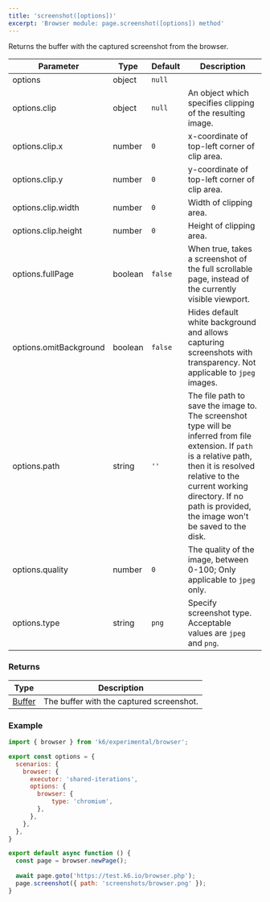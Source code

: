 ```yaml
---
title: 'screenshot([options])'
excerpt: 'Browser module: page.screenshot([options]) method'
---
```


Returns the buffer with the captured screenshot from the browser.

<TableWithNestedRows>

| Parameter       | Type   | Default | Description                                                                                                                                                                                                                           |
|-----------------|--------|---------|---------------------------------------------------------------------------------------------------------------------------------------------------------------------------------------------------------------------------------------|
| options         | object | `null`  |                                                                                                                                                                                                                      |
| options.clip | object | `null` | An object which specifies clipping of the resulting image. |
| options.clip.x | number | `0` | x-coordinate of top-left corner of clip area. |
| options.clip.y | number | `0` | y-coordinate of top-left corner of clip area. |
| options.clip.width | number | `0` | Width of clipping area. |
| options.clip.height | number | `0` | Height of clipping area. |
| options.fullPage | boolean | `false` | When true, takes a screenshot of the full scrollable page, instead of the currently visible viewport. |
| options.omitBackground | boolean | `false` | Hides default white background and allows capturing screenshots with transparency. Not applicable to `jpeg` images. |
| options.path | string | `''` | The file path to save the image to. The screenshot type will be inferred from file extension. If `path` is a relative path, then it is resolved relative to the current working directory. If no path is provided, the image won't be saved to the disk. |
| options.quality | number | `0` | The quality of the image, between 0-100; Only applicable to `jpeg` only. |
| options.type | string | `png` | Specify screenshot type. Acceptable values are `jpeg` and `png`. |

</TableWithNestedRows>

### Returns

| Type                 | Description                                                                                     |
| ----                 | -----------                                                                                     |
| [Buffer](https://nodejs.org/api/buffer.html#buffer_class_buffer)              | The buffer with the captured screenshot.         |

### Example

<CodeGroup labels={[]}>

```javascript
import { browser } from 'k6/experimental/browser';

export const options = {
  scenarios: {
    browser: {
      executor: 'shared-iterations',
      options: {
        browser: {
            type: 'chromium',
        },
      },
    },
  },
}

export default async function () {
  const page = browser.newPage();
  
  await page.goto('https://test.k6.io/browser.php');
  page.screenshot({ path: 'screenshots/browser.png' });
}
```

</CodeGroup>
